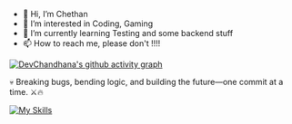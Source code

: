 - 👋 Hi, I’m Chethan
- 👀 I’m interested in Coding, Gaming
- 🌱 I’m currently learning Testing and some backend stuff
- 📫 How to reach me, please don't !!!!

[![DevChandhana's github activity graph](https://github-readme-activity-graph.vercel.app/graph?username=devchandhana12&theme=github-compact)](https://github.com/devchandhana12/github-readme-activity-graph)

💀 Breaking bugs, bending logic, and building the future—one commit at a time. ⚔️🔥

[![My Skills](https://skillicons.dev/icons?i=js,ts,react,androidstudio,html,css,redux,regex,tailwind,bootstrap,babel,git,github,bitbucket,bun,d3,firebase,jest,vite,linux,nextjs,npm,yarn,postman,express,nodejs,mongodb)](https://skillicons.dev)
